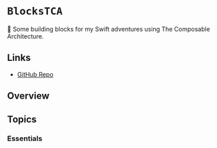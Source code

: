 # ``BlocksTCA``

🧱 Some building blocks for my Swift adventures using The Composable Architecture.

## Links

- [GitHub Repo](https://github.com/dirtyhenry/swift-blocks-tca)

## Overview

## Topics

### Essentials
